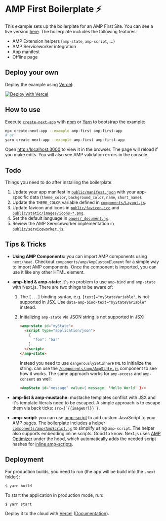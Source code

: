 # AMP First Boilerplate ⚡

This example sets up the boilerplate for an AMP First Site. You can see a live version [here](https://my-next-app.sebastianbenz.vercel.app). The boilerplate includes the following features:

- AMP Extension helpers (`amp-state`, `amp-script`, ...)
- AMP Serviceworker integration
- App manifest
- Offline page

## Deploy your own

Deploy the example using [Vercel](https://vercel.com?utm_source=github&utm_medium=readme&utm_campaign=next-example):

[![Deploy with Vercel](https://vercel.com/button)](https://vercel.com/new/git/external?repository-url=https://github.com/vercel/next.js/tree/canary/examples/amp-first&project-name=amp-first&repository-name=amp-first)

## How to use

Execute [`create-next-app`](https://github.com/vercel/next.js/tree/canary/packages/create-next-app) with [npm](https://docs.npmjs.com/cli/init) or [Yarn](https://yarnpkg.com/lang/en/docs/cli/create/) to bootstrap the example:

```bash
npx create-next-app --example amp-first amp-first-app
# or
yarn create next-app --example amp-first amp-first-app
```

Open [http://localhost:3000](http://localhost:3000) to view it in the browser. The page will reload if you make edits. You will also see AMP validation errors in the console.

## Todo

Things you need to do after installing the boilerplate:

1. Update your app manifest in [`public/manifest.json`](public/manifest.json) with your app-specific data (`theme_color`, `background_color`, `name`, `short_name`).
2. Update the `THEME_COLOR` variable defined in [`components/Layout.js`](components/Layout.js).
3. Update favicon and icons in [`public/favicon.ico`](public/favicon.ico) and [`public/static/images/icons-*.png`](public/static/images).
4. Set the default language in [`pages/_document.js`](pages/_document.js).
5. Review the AMP Serviceworker implementation in [`public/serviceworker.js`](public/serviceworker.js).

## Tips & Tricks

- **Using AMP Components:** you can import AMP components using `next/head`. Checkout `components/amp/AmpCustomElement` for a simple way to import AMP components. Once the component is imported, you can use it like any other HTML element.
- **amp-bind & amp-state:** it's no problem to use `amp-bind` and `amp-state` with Next.js. There are two things to be aware of:

  1.  The `[...]` binding syntax, e.g. `[text]="myStateVariable"`, is not supported in JSX. Use `data-amp-bind-text="myStateVariable"` instead.
  2.  Initializing `amp-state` via JSON string is not supported in JSX:

      ```html
      <amp-state id="myState">
        <script type="application/json">
          {
            "foo": "bar"
          }
        </script>
      </amp-state>
      ```

      Instead you need to use `dangerouslySetInnerHTML` to initialize the string. can use the [`/components/amp/AmpState.js`](components/amp/AmpState.js) component to see how it works. The same approach works for `amp-access` and `amp-consent` as well:

      ```html
      <AmpState id="message" value={ message: 'Hello World' }/>
      ```

- **amp-list & amp-mustache:** mustache templates conflict with JSX and it's template literals need to be escaped. A simple approach is to escape them via back ticks: `` src={`{{imageUrl}}`} ``.
- **amp-script:** you can use [amp-script](https://amp.dev/documentation/components/amp-script/) to add custom JavaScript to your AMP pages. The boilerplate includes a helper [`components/amp/AmpScript.js`](components/amp/AmpScript.js) to simplify using `amp-script`. The helper also supports embedding inline scripts. Good to know: Next.js uses [AMP Optimizer](https://github.com/ampproject/amp-toolbox/tree/master/packages/optimizer) under the hood, which automatically adds the needed script hashes for [inline amp-scripts](https://amp.dev/documentation/components/amp-script/#load-javascript-from-a-local-element).

## Deployment

For production builds, you need to run (the app will be build into the `.next` folder):

```shell
$ yarn build
```

To start the application in production mode, run:

```shell
$ yarn start
```

Deploy it to the cloud with [Vercel](https://vercel.com/new?utm_source=github&utm_medium=readme&utm_campaign=next-example) ([Documentation](https://nextjs.org/docs/deployment)).
